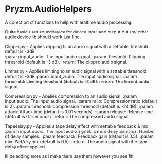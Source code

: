 # Pryzm.AudioHelpers
A collection of functions to help with realtime audio processing.

Quite basic uses sounddevice for device input and output but any other audio device lib should work just fine.

Clipper.py - Applies clipping to an audio signal with a settable threshold default is -3dB <br>
    :param input_audio: The input audio signal.
    :param threshold: Clipping threshold (default is -3 dB).
    :return: The clipped audio signal.

Limiter.py - Applies limiting to an audio signal with a settable threshold defualt is -3dB
    :param input_audio: The input audio signal.
    :param threshold: Limiting threshold (default is -3 dB).
    :return: The limited audio signal.

Compression.py - Applies compression to an audio signal.
    :param input_audio: The input audio signal.
    :param ratio: Compression ratio (default is 2).
    :param threshold: Compression threshold (default is -24 dB).
    :param attack: Attack time (default is 0.01 seconds).
    :param release: Release time (default is 0.1 seconds).
    :return: The compressed audio signal.
    
Tapedelay.py - Applies a tape delay effect with settable feedback & mix
    :param input_audio: The input audio signal.
    :param delay_samples: Number of delay samples.
    :param feedback: Feedback gain (default is 0.5).
    :param mix: Wet/dry mix (default is 0.5).
    :return: The audio signal with the tape delay effect applied.
    
Ill be adding more as i make them use them however you see fit!
